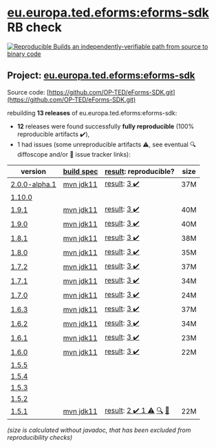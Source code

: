 [eu.europa.ted.eforms:eforms-sdk](https://central.sonatype.com/artifact/eu.europa.ted.eforms/eforms-sdk/versions) RB check
=======

[![Reproducible Builds](https://reproducible-builds.org/images/logos/rb.svg) an independently-verifiable path from source to binary code](https://reproducible-builds.org/)

## Project: [eu.europa.ted.eforms:eforms-sdk](https://central.sonatype.com/artifact/eu.europa.ted.eforms/eforms-sdk/versions)

Source code: [https://github.com/OP-TED/eForms-SDK.git](https://github.com/OP-TED/eForms-SDK.git)

rebuilding **13 releases** of eu.europa.ted.eforms:eforms-sdk:
- **12** releases were found successfully **fully reproducible** (100% reproducible artifacts :heavy_check_mark:),
- 1 had issues (some unreproducible artifacts :warning:, see eventual :mag: diffoscope and/or :memo: issue tracker links):

| version | [build spec](/BUILDSPEC.md) | [result](https://reproducible-builds.org/docs/jvm/): reproducible? | size |
| -- | --------- | ------ | -- |
| [2.0.0-alpha.1](https://central.sonatype.com/artifact/eu.europa.ted.eforms/eforms-sdk/2.0.0-alpha.1/pom) | [mvn jdk11](eforms-sdk-2.0.0-alpha.1.buildspec) | [result](eforms-sdk-2.0.0-alpha.1.buildinfo): [3 :heavy_check_mark: ](eforms-sdk-2.0.0-alpha.1.buildcompare) | 37M |
| [1.10.0](https://central.sonatype.com/artifact/eu.europa.ted.eforms/eforms-sdk/1.10.0/pom) | | | |
| [1.9.1](https://central.sonatype.com/artifact/eu.europa.ted.eforms/eforms-sdk/1.9.1/pom) | [mvn jdk11](eforms-sdk-1.9.1.buildspec) | [result](eforms-sdk-1.9.1.buildinfo): [3 :heavy_check_mark: ](eforms-sdk-1.9.1.buildcompare) | 40M |
| [1.9.0](https://central.sonatype.com/artifact/eu.europa.ted.eforms/eforms-sdk/1.9.0/pom) | [mvn jdk11](eforms-sdk-1.9.0.buildspec) | [result](eforms-sdk-1.9.0.buildinfo): [3 :heavy_check_mark: ](eforms-sdk-1.9.0.buildcompare) | 40M |
| [1.8.1](https://central.sonatype.com/artifact/eu.europa.ted.eforms/eforms-sdk/1.8.1/pom) | [mvn jdk11](eforms-sdk-1.8.1.buildspec) | [result](eforms-sdk-1.8.1.buildinfo): [3 :heavy_check_mark: ](eforms-sdk-1.8.1.buildcompare) | 38M |
| [1.8.0](https://central.sonatype.com/artifact/eu.europa.ted.eforms/eforms-sdk/1.8.0/pom) | [mvn jdk11](eforms-sdk-1.8.0.buildspec) | [result](eforms-sdk-1.8.0.buildinfo): [3 :heavy_check_mark: ](eforms-sdk-1.8.0.buildcompare) | 35M |
| [1.7.2](https://central.sonatype.com/artifact/eu.europa.ted.eforms/eforms-sdk/1.7.2/pom) | [mvn jdk11](eforms-sdk-1.7.2.buildspec) | [result](eforms-sdk-1.7.2.buildinfo): [3 :heavy_check_mark: ](eforms-sdk-1.7.2.buildcompare) | 37M |
| [1.7.1](https://central.sonatype.com/artifact/eu.europa.ted.eforms/eforms-sdk/1.7.1/pom) | [mvn jdk11](eforms-sdk-1.7.1.buildspec) | [result](eforms-sdk-1.7.1.buildinfo): [3 :heavy_check_mark: ](eforms-sdk-1.7.1.buildcompare) | 34M |
| [1.7.0](https://central.sonatype.com/artifact/eu.europa.ted.eforms/eforms-sdk/1.7.0/pom) | [mvn jdk11](eforms-sdk-1.7.0.buildspec) | [result](eforms-sdk-1.7.0.buildinfo): [3 :heavy_check_mark: ](eforms-sdk-1.7.0.buildcompare) | 24M |
| [1.6.3](https://central.sonatype.com/artifact/eu.europa.ted.eforms/eforms-sdk/1.6.3/pom) | [mvn jdk11](eforms-sdk-1.6.3.buildspec) | [result](eforms-sdk-1.6.3.buildinfo): [3 :heavy_check_mark: ](eforms-sdk-1.6.3.buildcompare) | 37M |
| [1.6.2](https://central.sonatype.com/artifact/eu.europa.ted.eforms/eforms-sdk/1.6.2/pom) | [mvn jdk11](eforms-sdk-1.6.2.buildspec) | [result](eforms-sdk-1.6.2.buildinfo): [3 :heavy_check_mark: ](eforms-sdk-1.6.2.buildcompare) | 34M |
| [1.6.1](https://central.sonatype.com/artifact/eu.europa.ted.eforms/eforms-sdk/1.6.1/pom) | [mvn jdk11](eforms-sdk-1.6.1.buildspec) | [result](eforms-sdk-1.6.1.buildinfo): [3 :heavy_check_mark: ](eforms-sdk-1.6.1.buildcompare) | 23M |
| [1.6.0](https://central.sonatype.com/artifact/eu.europa.ted.eforms/eforms-sdk/1.6.0/pom) | [mvn jdk11](eforms-sdk-1.6.0.buildspec) | [result](eforms-sdk-1.6.0.buildinfo): [3 :heavy_check_mark: ](eforms-sdk-1.6.0.buildcompare) | 22M |
| [1.5.5](https://central.sonatype.com/artifact/eu.europa.ted.eforms/eforms-sdk/1.5.5/pom) | | | |
| [1.5.4](https://central.sonatype.com/artifact/eu.europa.ted.eforms/eforms-sdk/1.5.4/pom) | | | |
| [1.5.3](https://central.sonatype.com/artifact/eu.europa.ted.eforms/eforms-sdk/1.5.3/pom) | | | |
| [1.5.2](https://central.sonatype.com/artifact/eu.europa.ted.eforms/eforms-sdk/1.5.2/pom) | | | |
| [1.5.1](https://central.sonatype.com/artifact/eu.europa.ted.eforms/eforms-sdk/1.5.1/pom) | [mvn jdk11](eforms-sdk-1.5.1.buildspec) | [result](eforms-sdk-1.5.1.buildinfo): [2 :heavy_check_mark:  1 :warning:](eforms-sdk-1.5.1.buildcompare) [:mag:](eforms-sdk-1.5.1.diffoscope) [:memo:](https://github.com/OP-TED/eForms-SDK/pull/309) | 22M |

<i>(size is calculated without javadoc, that has been excluded from reproducibility checks)</i>
